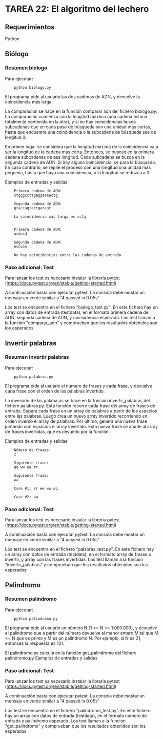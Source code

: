 # TAREA 22: El algoritmo del lechero

## Requerimientos

Python

## Biólogo

### Resumen biologo

Para ejecutar:

        python biologo.py

El programa pide al usuario las dos cadenas de ADN, y devuelve la coincidencia más larga.

La comparación se hace en la función comparar adn del fichero biologo.py. La comparación comienza con la longitud máxima (una cadena estaría totalmente contenida en la otra), y si no hay coincidencias busca subcadenas que en cada paso de búsqueda son una unidad más cortas, hasta que encuentre una coincidencia o la subcadena de búsqueda sea de longitud 0.

En primer lugar se considera que la longitud máxima de la coincidencia va a ser la longitud de la cadena más corta. Entonces, se buscan en la primera cadena subcadenas de esa longitud. Cada subcadena se busca en la segunda cadena de ADN. Si hay alguna coincidencia, se para la búsqueda. En caso contrario, se repite el proceso con una longitud una unidad más pequeña, hasta que haya una coincidencia, o la longitud se reduzca a 0.

Ejemplos de entradas y salidas

        Primera cadena de ADN:
        ctgggccttgaggaaaactg

        Segunda cadena de ADN:
        gtaccagtactgatagt

        La coincidencia más larga es actg


        Primera cadena de ADN:
        asdasd

        Segunda cadena de ADN:
        nvnvbn

        No hay coincidencias entre las cadenas de entrada

### Paso adicional: Test

Para lanzar los test es necesario instalar la librería pytest (https://docs.pytest.org/en/stable/getting-started.html)

A continuación basta con ejecutar pytest. La consola debe mostar un mensaje en verde similar a "4 passed in 0.05s"

Los test se encuentra en el fichero "biologo_test.py". En este fichero hay un array con datos de entrada (testdata), en el formato primera cadena de ADN, segunda cadena de ADN, y coincidencia esperada. Los test llaman a la funcion "comparar_adn" y comprueban que los resultados obtenidos son los esperados

## Invertir palabras

### Resumen invertir palabras

Para ejecutar:

        python palabras.py

El programa pide al usuario el número de frases y cada frase, y devuelve cada frase con el orden de las palabras invertido.

La inversión de las palabaras se hace en la función invertir_palabras del fichero palabras.py. Esta función recorre cada frase del array de frases de entrada. Separa cada frase en un array de palabras a partir de los espacios entre las palabras. Luego crea un nuevo array invertido recorriendo en orden inverso el array de palabras. Por último, genera una nueva frase juntando con espacios el array invertido. Esta nueva frase se añade al array de frases invertidas, que es devuelto por la función.

Ejemplos de entradas y salidas

        Número de frases:
        2

        Siguiente frase:
        qq ww ee rr

        Siguiente frase:
        aa

        Case #1: rr ee ww qq

        Case #2: aa

### Paso adicional: Test

Para lanzar los test es necesario instalar la librería pytest (https://docs.pytest.org/en/stable/getting-started.html)

A continuación basta con ejecutar pytest. La consola debe mostar un mensaje en verde similar a "4 passed in 0.05s"

Los test se encuentra en el fichero "palabras_test.py". En este fichero hay un array con datos de entrada (testdata), en el formato array de frases a invertir, y array con las frases invertidas. Los test llaman a la funcion "invertir_palabras" y comprueban que los resultados obtenidos son los esperados

## Palindromo

### Resumen palindromo

Para ejecutar:

        python palindromo.py

El programa pide al usuario un número N (1 <= N <= 1.000.000), y devuelve el palíndromo que a partir del número devuelve el menor entero M tal que M <= N que es primo y M es un palíndromo N. Por ejemplo, si N es 31, entonces la respuesta es 101.

El palíndromo se calcula en la función get_palindromo del fichero palindromo.py
Ejemplos de entradas y salidas

### Paso adicional: Test

Para lanzar los test es necesario instalar la librería pytest (https://docs.pytest.org/en/stable/getting-started.html)

A continuación basta con ejecutar pytest. La consola debe mostar un mensaje en verde similar a "4 passed in 0.05s"

Los test se encuentra en el fichero "palindromo_test.py". En este fichero hay un array con datos de entrada (testdata), en el formato número de entrada y palíndromo esperado. Los test llaman a la funcion "get_palindromo" y comprueban que los resultados obtenidos son los esperados

